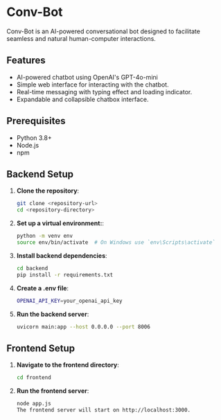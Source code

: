 # Conv-Bot
Conv-Bot is an AI-powered conversational bot designed to facilitate seamless and natural human-computer interactions.

## Features

- AI-powered chatbot using OpenAI's GPT-4o-mini
- Simple web interface for interacting with the chatbot.
- Real-time messaging with typing effect and loading indicator.
- Expandable and collapsible chatbox interface.

## Prerequisites

- Python 3.8+
- Node.js
- npm

## Backend Setup

1. **Clone the repository**:
   ```bash
   git clone <repository-url>
   cd <repository-directory>

2. **Set up a virtual environment:**:
   ```bash
   python -m venv env
   source env/bin/activate  # On Windows use `env\Scripts\activate`

3. **Install backend dependencies**:
   ```bash
   cd backend
   pip install -r requirements.txt

4. **Create a .env file**:
   ```bash
   OPENAI_API_KEY=your_openai_api_key

5. **Run the backend server**:
   ```bash
   uvicorn main:app --host 0.0.0.0 --port 8006

## Frontend Setup
  
1. **Navigate to the frontend directory**:
   ```bash
   cd frontend

2. **Run the frontend server**:
   ```bash
   node app.js
   The frontend server will start on http://localhost:3000.
